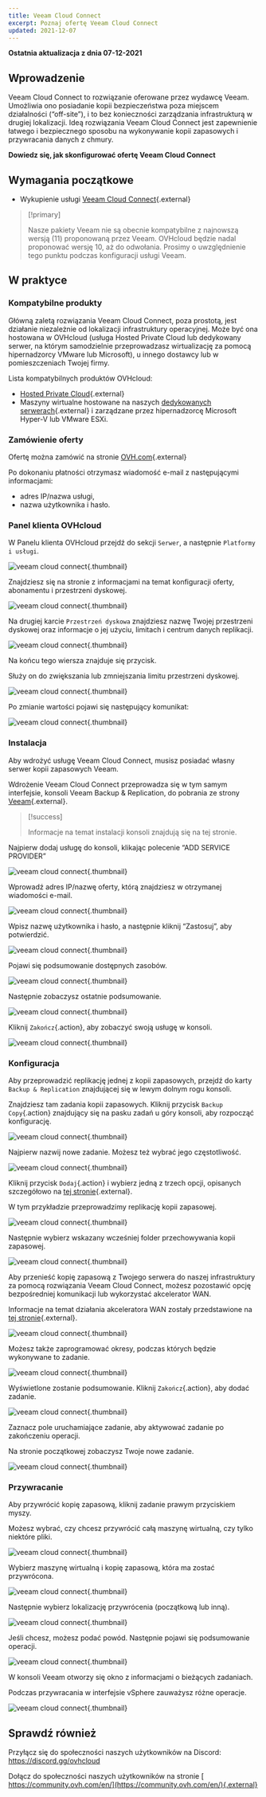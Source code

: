 ```yaml
---
title: Veeam Cloud Connect
excerpt: Poznaj ofertę Veeam Cloud Connect
updated: 2021-12-07
---
```


**Ostatnia aktualizacja z dnia 07-12-2021**

## Wprowadzenie

Veeam Cloud Connect to rozwiązanie oferowane przez wydawcę Veeam. Umożliwia ono posiadanie kopii bezpieczeństwa poza miejscem działalności (“off-site”), i to bez konieczności zarządzania infrastrukturą w drugiej lokalizacji. Ideą rozwiązania Veeam Cloud Connect jest zapewnienie łatwego i bezpiecznego sposobu na wykonywanie kopii zapasowych i przywracania danych z chmury.

**Dowiedz się, jak skonfigurować ofertę Veeam Cloud Connect**

## Wymagania początkowe

- Wykupienie usługi [Veeam Cloud Connect](https://www.ovh.pl/storage-solutions/veeam-cloud-connect/){.external}

> [!primary]
>
> Nasze pakiety Veeam nie są obecnie kompatybilne z najnowszą wersją (11) proponowaną przez Veeam. OVHcloud będzie nadal proponować wersję 10, aż do odwołania. Prosimy o uwzględnienie tego punktu podczas konfiguracji usługi Veeam.
>

## W praktyce

### Kompatybilne produkty

Główną zaletą rozwiązania Veeam Cloud Connect, poza prostotą, jest działanie niezależnie od lokalizacji infrastruktury operacyjnej. Może być ona hostowana w OVHcloud (usługa Hosted Private Cloud lub dedykowany serwer, na którym samodzielnie przeprowadzasz wirtualizację za pomocą hipernadzorcy VMware lub Microsoft), u innego dostawcy lub w pomieszczeniach Twojej firmy.

Lista kompatybilnych produktów OVHcloud:

- [Hosted Private Cloud](https://www.ovhcloud.com/pl/enterprise/products/hosted-private-cloud/){.external}
- Maszyny wirtualne hostowane na naszych [dedykowanych serwerach](https://www.ovh.pl/serwery_dedykowane/){.external} i zarządzane przez hipernadzorcę Microsoft Hyper-V lub VMware ESXi.


### Zamówienie oferty

Ofertę można zamówić na stronie [OVH.com](https://www.ovh.pl/storage-solutions/veeam-cloud-connect/){.external}

Po dokonaniu płatności otrzymasz wiadomość e-mail z następującymi informacjami:

- adres IP/nazwa usługi,
- nazwa użytkownika i hasło.


### Panel klienta OVHcloud

W Panelu klienta OVHcloud przejdź do sekcji `Serwer`, a następnie `Platformy i usługi`.

![veeam cloud connect](images/veeam-cloud-connect-manager-start.png){.thumbnail}

Znajdziesz się na stronie z informacjami na temat konfiguracji oferty, abonamentu i przestrzeni dyskowej.

![veeam cloud connect](images/veeam-cloud-connect-manager.png){.thumbnail}

Na drugiej karcie `Przestrzeń dyskowa` znajdziesz nazwę Twojej przestrzeni dyskowej oraz informacje o jej użyciu, limitach i centrum danych replikacji.


![veeam cloud connect](images/veeam-cloud-connect-manager-espace.png){.thumbnail}

Na końcu tego wiersza znajduje się przycisk.

Służy on do zwiększania lub zmniejszania limitu przestrzeni dyskowej.


![veeam cloud connect](images/veeam-cloud-connect-manager-modif-espace.png){.thumbnail}

Po zmianie wartości pojawi się następujący komunikat:


![veeam cloud connect](images/veeam-cloud-connect-manager-modif-espace-ok.png){.thumbnail}


### Instalacja

Aby wdrożyć usługę Veeam Cloud Connect, musisz posiadać własny serwer kopii zapasowych Veeam.

Wdrożenie Veeam Cloud Connect przeprowadza się w tym samym interfejsie, konsoli Veeam Backup & Replication, do pobrania ze strony [Veeam](https://www.veeam.com/){.external}.


> [!success]
>
> Informacje na temat instalacji konsoli znajdują się na tej stronie.
>

Najpierw dodaj usługę do konsoli, klikając polecenie “ADD SERVICE PROVIDER”


![veeam cloud connect](images/veeam-cloud-connect-add-provider.png){.thumbnail}

Wprowadź adres IP/nazwę oferty, którą znajdziesz w otrzymanej wiadomości e-mail.


![veeam cloud connect](images/veeam-cloud-connect-add-provider-ip.png){.thumbnail}

Wpisz nazwę użytkownika i hasło, a następnie kliknij “Zastosuj”, aby potwierdzić.


![veeam cloud connect](images/veeam-cloud-connect-add-provider-login.png){.thumbnail}

Pojawi się podsumowanie dostępnych zasobów.


![veeam cloud connect](images/veeam-cloud-connect-add-provider-ressources.png){.thumbnail}

Następnie zobaczysz ostatnie podsumowanie.


![veeam cloud connect](images/veeam-cloud-connect-add-provider-recap.png){.thumbnail}

Kliknij `Zakończ`{.action}, aby zobaczyć swoją usługę w konsoli.


![veeam cloud connect](images/veeam-cloud-connect-add-provider-finish.png){.thumbnail}


### Konfiguracja

Aby przeprowadzić replikację jednej z kopii zapasowych, przejdź do karty `Backup & Replication` znajdującej się w lewym dolnym rogu konsoli.

Znajdziesz tam zadania kopii zapasowych. Kliknij przycisk `Backup Copy`{.action} znajdujący się na pasku zadań u góry konsoli, aby rozpocząć konfigurację.


![veeam cloud connect](images/veeam-cloud-connect-replicat.png){.thumbnail}

Najpierw nazwij nowe zadanie. Możesz też wybrać jego częstotliwość.


![veeam cloud connect](images/veeam-cloud-connect-replicat-name.png){.thumbnail}

Kliknij przycisk `Dodaj`{.action} i wybierz jedną z trzech opcji, opisanych szczegółowo na [tej stronie](https://helpcenter.veeam.com/docs/backup/vsphere/backup_copy_vms.html?ver=95){.external}.

W tym przykładzie przeprowadzimy replikację kopii zapasowej.


![veeam cloud connect](images/veeam-cloud-connect-replicat-select.png){.thumbnail}

Następnie wybierz wskazany wcześniej folder przechowywania kopii zapasowej.


![veeam cloud connect](images/veeam-cloud-connect-replicat-target.png){.thumbnail}

Aby przenieść kopię zapasową z Twojego serwera do naszej infrastruktury za pomocą rozwiązania Veeam Cloud Connect, możesz pozostawić opcję bezpośredniej komunikacji lub wykorzystać akcelerator WAN.

Informacje na temat działania akceleratora WAN zostały przedstawione na [tej stronie](https://helpcenter.veeam.com/docs/backup/vsphere/wan_hiw.html?ver=95){.external}.


![veeam cloud connect](images/veeam-cloud-connect-replicat-data.png){.thumbnail}

Możesz także zaprogramować okresy, podczas których będzie wykonywane to zadanie.


![veeam cloud connect](images/veeam-cloud-connect-replicat-schedule.png){.thumbnail}

Wyświetlone zostanie podsumowanie. Kliknij `Zakończ`{.action}, aby dodać zadanie.


![veeam cloud connect](images/veeam-cloud-connect-replicat-finish.png){.thumbnail}

Zaznacz pole uruchamiające zadanie, aby aktywować zadanie po zakończeniu operacji.

Na stronie początkowej zobaczysz Twoje nowe zadanie.


![veeam cloud connect](images/veeam-cloud-connect-replicat-cloud.png){.thumbnail}


### Przywracanie

Aby przywrócić kopię zapasową, kliknij zadanie prawym przyciskiem myszy.

Możesz wybrać, czy chcesz przywrócić całą maszynę wirtualną, czy tylko niektóre pliki.


![veeam cloud connect](images/veeam-cloud-connect-restore.png){.thumbnail}

Wybierz maszynę wirtualną i kopię zapasową, która ma zostać przywrócona.


![veeam cloud connect](images/veeam-cloud-connect-restore-select.png){.thumbnail}

Następnie wybierz lokalizację przywrócenia (początkową lub inną).


![veeam cloud connect](images/veeam-cloud-connect-restore-mode.png){.thumbnail}

Jeśli chcesz, możesz podać powód. Następnie pojawi się podsumowanie operacji.


![veeam cloud connect](images/veeam-cloud-connect-restore-resume.png){.thumbnail}

W konsoli Veeam otworzy się okno z informacjami o bieżących zadaniach.

Podczas przywracania w interfejsie vSphere zauważysz różne operacje.


![veeam cloud connect](images/veeam-cloud-connect-restore-done.png){.thumbnail}

## Sprawdź również

Przyłącz się do społeczności naszych użytkowników na Discord: <https://discord.gg/ovhcloud>

Dołącz do społeczności naszych użytkowników na stronie [ https://community.ovh.com/en/](https://community.ovh.com/en/){.external}
